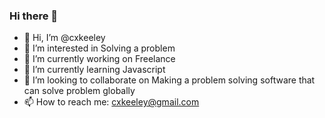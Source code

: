 ### Hi there 👋

<!--
**cxkeeley/cxkeeley** is a ✨ _special_ ✨ repository because its `README.md` (this file) appears on your GitHub profile.

Here are some ideas to get you started:
- 👋 Hi, I’m @cxkeeley
- 👀 I’m interested in Solving a problem
- 🔭 I’m currently working on Freelance
- 🌱 I’m currently learning Javascript
- 👯 I’m looking to collaborate on Making a problem solving software that can solve problem globally
- 🤔 I’m looking for help with ...
- 💬 Ask me about ...
- 📫 How to reach me: cxkeeley@gmail.com
- 😄 Pronouns: ...
- ⚡ Fun fact: ...
-->

- 👋 Hi, I’m @cxkeeley
- 👀 I’m interested in Solving a problem
- 🔭 I’m currently working on Freelance
- 🌱 I’m currently learning Javascript
- 👯 I’m looking to collaborate on Making a problem solving software that can solve problem globally
- 📫 How to reach me: cxkeeley@gmail.com
